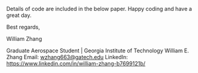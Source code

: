 Details of code are included in the below paper. Happy coding and have a great day.

Best regards,

William Zhang

Graduate Aerospace Student | Georgia Institute of Technology
William E. Zhang
Email: wzhang663@gatech.edu 
LinkedIn: https://www.linkedin.com/in/william-zhang-b7699121b/


